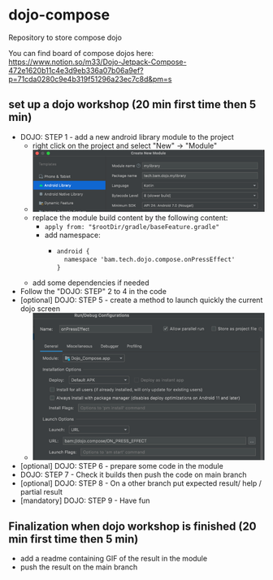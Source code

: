 # dojo-compose
Repository to store compose dojo

You can find board of compose dojos here: https://www.notion.so/m33/Dojo-Jetpack-Compose-472e1620b11c4e3d9eb336a07b06a9ef?p=71cda0280c9e4b319f51296a23ec7c8d&pm=s


## set up a dojo workshop (20 min first time then 5 min)

- DOJO: STEP 1 - add a new android library module to the project
  - right click on the project and select "New" -> "Module"
  - ![dojo-step-5.png](dojo-step-5.png)
  - replace the module build content by the following content:
    - `apply from: "$rootDir/gradle/baseFeature.gradle"`
    - add namespace:
      - ```
        android {
          namespace 'bam.tech.dojo.compose.onPressEffect'
        }
        ```
  - add some dependencies if needed
- Follow the "DOJO: STEP" 2 to 4 in the code
- [optional] DOJO: STEP 5 - create a method to launch quickly the current dojo screen
  - ![dojo-step-4.png](dojo-step-4.png)
- [optional] DOJO: STEP 6 - prepare some code in the module
- DOJO: STEP 7 - Check it builds then push the code on main branch
- [optional] DOJO: STEP 8 - On a other branch put expected result/ help / partial result
- [mandatory] DOJO: STEP 9 - Have fun

## Finalization when dojo workshop is finished (20 min first time then 5 min)

- add a readme containing GIF of the result in the module
- push the result on the main branch
